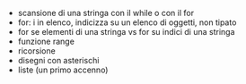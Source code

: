 * scansione di una stringa con il while o con il for
* for: i in elenco, indicizza su un elenco di oggetti, non tipato
* for se elementi di una stringa vs for su indici di una stringa
* funzione range
* ricorsione
* disegni con asterischi
* liste (un primo accenno)

